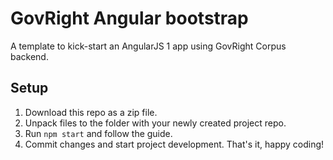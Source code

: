 # GovRight Angular bootstrap

A template to kick-start an AngularJS 1 app using GovRight Corpus backend.

## Setup

1. Download this repo as a zip file.
2. Unpack files to the folder with your newly created project repo.
3. Run `npm start` and follow the guide.
4. Commit changes and start project development. That's it, happy coding!
